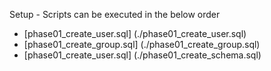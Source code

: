 Setup - Scripts can be executed in the below order
- [phase01_create_user.sql] (./phase01_create_user.sql)
- [phase01_create_group.sql] (./phase01_create_group.sql)
- [phase01_create_user.sql] (./phase01_create_schema.sql)
